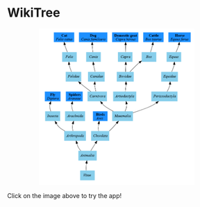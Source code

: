 # WikiTree

<div align="center">
    <a href="https://shanedrabing.shinyapps.io/wikitree/">
        <img src="data/splash.png" height="360px" />
    </a>
</div>

Click on the image above to try the app!
